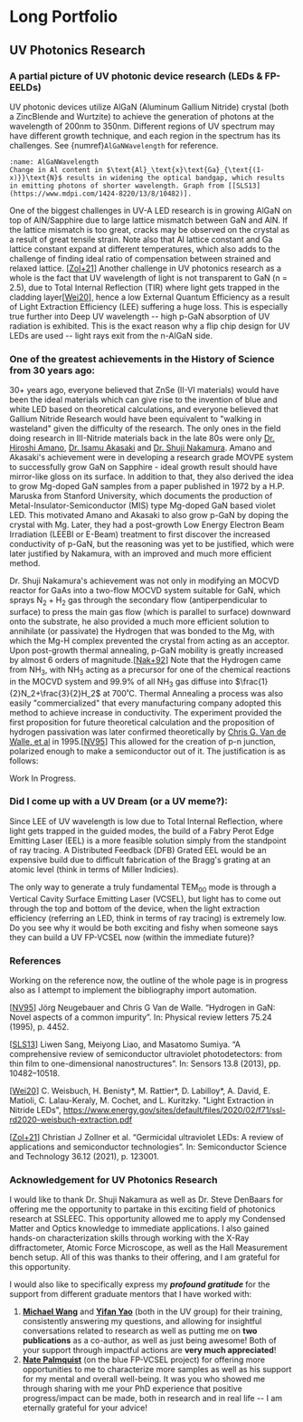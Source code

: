 # Long Portfolio

## UV Photonics Research


### A partial picture of UV photonic device research (LEDs & FP-EELDs) 
UV photonic devices utilize AlGaN (Aluminum Gallium Nitride) crystal (both a ZincBlende and Wurtzite) to achieve the generation of photons at the wavelength of 200nm to 350nm. Different regions of UV spectrum may have different growth technique, and each region in the spectrum has its challenges. See  {numref}`AlGaNWavelength` for reference. 
```{figure} ../Images/AlGaNWavelength.jpg
:name: AlGaNWavelength
Change in Al content in $\text{Al}_\text{x}\text{Ga}_{\text{(1-x)}}\text{N}$ results in widening the optical bandgap, which results in emitting photons of shorter wavelength. Graph from [[SLS13](https://www.mdpi.com/1424-8220/13/8/10482)]. 
```

One of the biggest challenges in UV-A LED research is in growing AlGaN on top of AlN/Sapphire due to large lattice mismatch between GaN and AlN. If the lattice mismatch is too great, cracks may be observed on the crystal as a result of great tensile strain. Note also that Al lattice constant and Ga lattice constant expand at different temperatures, which also adds to the challenge of finding ideal ratio of compensation between strained and relaxed lattice. [[Zol+21](http://doi.org/10.1088/1361-6641/ac27e7)] Another challenge in UV photonics research as a whole is the fact that UV wavelength of light is not transparent to GaN (n = 2.5), due to Total Internal Reflection (TIR) where light gets trapped in the cladding layer[[Wei20](https://www.energy.gov/sites/default/files/2020/02/f71/ssl-rd2020-weisbuch-extraction.pdf)], hence a low External Quantum Efficiency as a result of Light Extraction Efficiency (LEE) suffering a huge loss. This is especially true further into Deep UV wavelength -- high p-GaN absorption of UV radiation is exhibited. This is the exact reason why a flip chip design for UV LEDs are used -- light rays exit from the n-AlGaN side. 
### One of the greatest achievements in the History of Science from 30 years ago:
30+ years ago, everyone believed that ZnSe (II-VI materials) would have been the ideal materials which can give rise to the invention of blue and white LED based on theoretical calculations, and everyone believed that Gallium Nitride Research would have been equivalent to "walking in wasteland" given the difficulty of the research. The only ones in the field doing research in III-Nitride materials back in the late 80s were only [Dr. Hiroshi Amano](https://www.nobelprize.org/prizes/physics/2014/amano/facts/), [Dr. Isamu Akasaki](https://www.nobelprize.org/prizes/physics/2014/akasaki/facts/) and [Dr. Shuji Nakamura](https://www.nobelprize.org/prizes/physics/2014/nakamura/facts/). Amano and Akasaki's achievement were in developing a research grade MOVPE system to successfully grow GaN on Sapphire - ideal growth result should have mirror-like gloss on its surface. In addition to that, they also derived the idea to grow Mg-doped GaN samples from a paper published in 1972 by a H.P. Maruska from Stanford University, which documents the production of Metal-Insulator-Semiconductor (MIS) type Mg-doped GaN based violet LED. This motivated Amano and Akasaki to also grow p-GaN by doping the crystal with Mg. Later, they had a post-growth Low Energy Electron Beam Irradiation (LEEBI or E-Beam) treatment to first discover the increased conductivity of p-GaN, but the reasoning was yet to be justified, which were later justified by Nakamura, with an improved and much more efficient method.

Dr. Shuji Nakamura's achievement was not only in modifying an MOCVD reactor for GaAs into a two-flow MOCVD system suitable for GaN, which sprays $\text{N}_2 + \text{H}_2$ gas through the secondary flow (antiperpendicular to surface) to press the main gas flow (which is parallel to surface) downward onto the substrate, he also provided a much more efficient solution to annihilate (or passivate) the Hydrogen that was bonded to the Mg, with which the Mg-H complex prevented the crystal from acting as an acceptor. Upon post-growth thermal annealing, p-GaN mobility is greatly increased by almost 6 orders of magnitude.[[Nak+92](https://iopscience.iop.org/article/10.1143/JJAP.31.L139/meta)] Note that the Hydrogen came from $\text{NH}_3$, with $\text{NH}_3$ acting as a precursor for one of the chemical reactions in the MOCVD system and 99.9% of all $\text{NH}_3$ gas diffuse into $\frac{1}{2}N_2+\frac{3}{2}H_2$ at 700˚C. Thermal Annealing a process was also easily "commercialized" that every manufacturing company adopted this method to achieve increase in conductivity. The experiment provided the first proposition for future theoretical calculation and the proposition of hydrogen passivation was later confirmed theoretically by [Chris G. Van de Walle, et al](https://www.materials.ucsb.edu/people/faculty/chris-g-van-de-walle) in 1995.[[NV95](https://doi.org/10.1103/PhysRevLett.75.4452)] This allowed for the creation of p-n junction, polarized enough to make a semiconductor out of it. The justification is as follows:

Work In Progress.

### Did I come up with a UV Dream (or a UV meme?):
Since LEE of UV wavelength is low due to Total Internal Reflection, where light gets trapped in the guided modes, the build of a Fabry Perot Edge Emitting Laser (EEL) is a more feasible solution simply from the standpoint of ray tracing. A Distributed Feedback (DFB) Grated EEL would be an expensive build due to difficult fabrication of the Bragg's grating at an atomic level (think in terms of Miller Indicies). 

The only way to generate a truly fundamental $\text{TEM}_{00}$ mode is through a Vertical Cavity Surface Emitting Laser (VCSEL), but light has to come out through the top and bottom of the device, when the light extraction efficiency (referring an LED, think in terms of ray tracing) is extremely low. Do you see why it would be both exciting and fishy when someone says they can build a UV FP-VCSEL now (within the immediate future)? 



### References
Working on the reference now, the outline of the whole page is in progress also as I attempt to implement the bibliography import automation.

[[NV95](https://doi.org/10.1103/PhysRevLett.75.4452)]
Jörg Neugebauer and Chris G Van de Walle. “Hydrogen in GaN: Novel aspects of a common impurity”. In: Physical review letters 75.24 (1995), p. 4452.

[[SLS13](https://www.mdpi.com/1424-8220/13/8/10482)] 
Liwen Sang, Meiyong Liao, and Masatomo Sumiya. “A comprehensive review of semiconductor ultraviolet photodetectors: from thin film to
one-dimensional nanostructures”. In: Sensors 13.8 (2013), pp. 10482–10518.

[[Wei20](https://www.energy.gov/sites/default/files/2020/02/f71/ssl-rd2020-weisbuch-extraction.pdf)]
C. Weisbuch, H. Benisty*, M. Rattier*, D. Labilloy*, A. David, E. Matioli, C. Lalau-Keraly, M. Cochet, and L. Kuritzky. "Light Extraction in Nitride LEDs", https://www.energy.gov/sites/default/files/2020/02/f71/ssl-rd2020-weisbuch-extraction.pdf

[[Zol+21](http://doi.org/10.1088/1361-6641/ac27e7)]
Christian J Zollner et al. “Germicidal ultraviolet LEDs: A review of applications and semiconductor technologies”. In: Semiconductor Science and Technology 36.12 (2021), p. 123001.










### Acknowledgement for UV Photonics Research
I would like to thank Dr. Shuji Nakamura as well as Dr. Steve DenBaars for offering me the opportunity to partake in this exciting field of photonics research at SSLEEC. This opportunity allowed me to apply my Condensed Matter and Optics knowledge to immediate applications. I also gained hands-on characterization skills through working with the X-Ray diffractometer, Atomic Force Microscope, as well as the Hall Measurement bench setup. All of this was thanks to their offering, and I am grateful for this opportunity. 

I would also like to specifically express my ***profound gratitude*** for the support from different graduate mentors that I have worked with:  
1. [**Michael Wang**](https://www.linkedin.com/in/michael-w-64a0ab9b/) and [**Yifan Yao**](https://www.linkedin.com/in/yifan-yao-983075171/) (both in the UV group) for their training, consistently answering my questions, and allowing for insightful conversations related to research as well as putting me on **two publications** as a co-author, as well as just being awesome! Both of your support through impactful actions are **very much appreciated**! 
2. [**Nate Palmquist**](https://www.linkedin.com/in/nathan-palmquist/) (on the blue FP-VCSEL project) for offering more opportunities to me to characterize more samples as well as his support for my mental and overall well-being. It was you who showed me through sharing with me your PhD experience that positive progress/impact can be made, both in research and in real life -- I am eternally grateful for your advice! 

